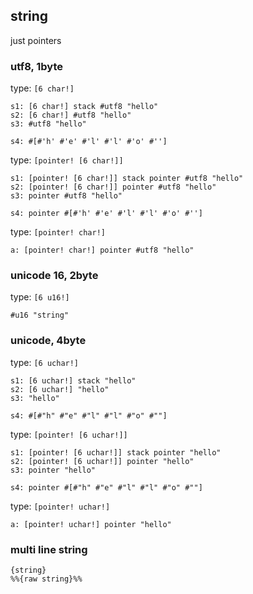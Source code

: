 ## string

just pointers

### utf8, 1byte

type: `[6 char!]`

```
s1: [6 char!] stack #utf8 "hello"
s2: [6 char!] #utf8 "hello"
s3: #utf8 "hello"

s4: #[#'h' #'e' #'l' #'l' #'o' #'']
```

type: `[pointer! [6 char!]]`

```
s1: [pointer! [6 char!]] stack pointer #utf8 "hello"
s2: [pointer! [6 char!]] pointer #utf8 "hello"
s3: pointer #utf8 "hello"

s4: pointer #[#'h' #'e' #'l' #'l' #'o' #'']
```

type: `[pointer! char!]`

```
a: [pointer! char!] pointer #utf8 "hello"
```

### unicode 16, 2byte

type: `[6 u16!]`

```
#u16 "string"
```

### unicode, 4byte

type: `[6 uchar!]`

```
s1: [6 uchar!] stack "hello"
s2: [6 uchar!] "hello"
s3: "hello"

s4: #[#"h" #"e" #"l" #"l" #"o" #""]
```

type: `[pointer! [6 uchar!]]`

```
s1: [pointer! [6 uchar!]] stack pointer "hello"
s2: [pointer! [6 uchar!]] pointer "hello"
s3: pointer "hello"

s4: pointer #[#"h" #"e" #"l" #"l" #"o" #""]
```

type: `[pointer! uchar!]`

```
a: [pointer! uchar!] pointer "hello"
```

### multi line string

```
{string}
%%{raw string}%%
```
